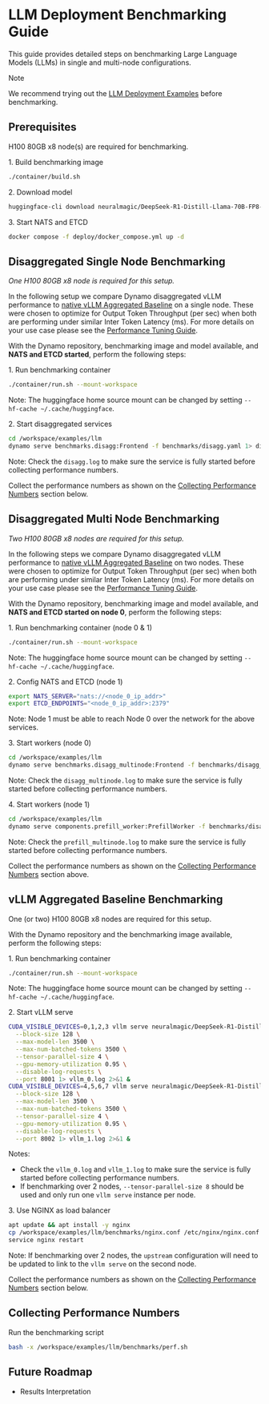 <!--
SPDX-FileCopyrightText: Copyright (c) 2025 NVIDIA CORPORATION & AFFILIATES. All rights reserved.
SPDX-License-Identifier: Apache-2.0

Licensed under the Apache License, Version 2.0 (the "License");
you may not use this file except in compliance with the License.
You may obtain a copy of the License at

http://www.apache.org/licenses/LICENSE-2.0

Unless required by applicable law or agreed to in writing, software
distributed under the License is distributed on an "AS IS" BASIS,
WITHOUT WARRANTIES OR CONDITIONS OF ANY KIND, either express or implied.
See the License for the specific language governing permissions and
limitations under the License.
-->

# LLM Deployment Benchmarking Guide

This guide provides detailed steps on benchmarking Large Language Models (LLMs) in single and multi-node configurations.

> [!NOTE]
> We recommend trying out the [LLM Deployment Examples](./README.md) before benchmarking.

## Prerequisites

H100 80GB x8 node(s) are required for benchmarking.

1\. Build benchmarking image
```bash
./container/build.sh
```

2\. Download model
```bash
huggingface-cli download neuralmagic/DeepSeek-R1-Distill-Llama-70B-FP8-dynamic
```

3\. Start NATS and ETCD
```bash
docker compose -f deploy/docker_compose.yml up -d
```

## Disaggregated Single Node Benchmarking

*One H100 80GB x8 node is required for this setup.*

In the following setup we compare Dynamo disaggregated vLLM performance to
[native vLLM Aggregated Baseline](#vllm-aggregated-baseline-benchmarking) on a single node. These were chosen to optimize
for Output Token Throughput (per sec) when both are performing under similar Inter Token Latency (ms).
For more details on your use case please see the [Performance Tuning Guide](/docs/guides/disagg_perf_tuning.md).

With the Dynamo repository, benchmarking image and model available, and **NATS and ETCD started**, perform the following steps:

1\. Run benchmarking container
```bash
./container/run.sh --mount-workspace
```
Note: The huggingface home source mount can be changed by setting `--hf-cache ~/.cache/huggingface`.

2\. Start disaggregated services
```bash
cd /workspace/examples/llm
dynamo serve benchmarks.disagg:Frontend -f benchmarks/disagg.yaml 1> disagg.log 2>&1 &
```
Note: Check the `disagg.log` to make sure the service is fully started before collecting performance numbers.

Collect the performance numbers as shown on the [Collecting Performance Numbers](#collecting-performance-numbers) section below.

## Disaggregated Multi Node Benchmarking

*Two H100 80GB x8 nodes are required for this setup.*

In the following steps we compare Dynamo disaggregated vLLM performance to
[native vLLM Aggregated Baseline](#vllm-aggregated-baseline-benchmarking) on two nodes. These were chosen to optimize
for Output Token Throughput (per sec) when both are performing under similar Inter Token Latency (ms).
For more details on your use case please see the [Performance Tuning Guide](/docs/guides/disagg_perf_tuning.md).

With the Dynamo repository, benchmarking image and model available, and **NATS and ETCD started on node 0**, perform the following steps:

1\. Run benchmarking container (node 0 & 1)
```bash
./container/run.sh --mount-workspace
```
Note: The huggingface home source mount can be changed by setting `--hf-cache ~/.cache/huggingface`.

2\. Config NATS and ETCD (node 1)
```bash
export NATS_SERVER="nats://<node_0_ip_addr>"
export ETCD_ENDPOINTS="<node_0_ip_addr>:2379"
```
Note: Node 1 must be able to reach Node 0 over the network for the above services.

3\. Start workers (node 0)
```bash
cd /workspace/examples/llm
dynamo serve benchmarks.disagg_multinode:Frontend -f benchmarks/disagg_multinode.yaml 1> disagg_multinode.log 2>&1 &
```
Note: Check the `disagg_multinode.log` to make sure the service is fully started before collecting performance numbers.

4\. Start workers (node 1)
```bash
cd /workspace/examples/llm
dynamo serve components.prefill_worker:PrefillWorker -f benchmarks/disagg_multinode.yaml 1> prefill_multinode.log 2>&1 &
```
Note: Check the `prefill_multinode.log` to make sure the service is fully started before collecting performance numbers.

Collect the performance numbers as shown on the [Collecting Performance Numbers](#collecting-performance-numbers) section above.

## vLLM Aggregated Baseline Benchmarking

One (or two) H100 80GB x8 nodes are required for this setup.

With the Dynamo repository and the benchmarking image available, perform the following steps:

1\. Run benchmarking container
```bash
./container/run.sh --mount-workspace
```
Note: The huggingface home source mount can be changed by setting `--hf-cache ~/.cache/huggingface`.

2\. Start vLLM serve
```bash
CUDA_VISIBLE_DEVICES=0,1,2,3 vllm serve neuralmagic/DeepSeek-R1-Distill-Llama-70B-FP8-dynamic \
  --block-size 128 \
  --max-model-len 3500 \
  --max-num-batched-tokens 3500 \
  --tensor-parallel-size 4 \
  --gpu-memory-utilization 0.95 \
  --disable-log-requests \
  --port 8001 1> vllm_0.log 2>&1 &
CUDA_VISIBLE_DEVICES=4,5,6,7 vllm serve neuralmagic/DeepSeek-R1-Distill-Llama-70B-FP8-dynamic \
  --block-size 128 \
  --max-model-len 3500 \
  --max-num-batched-tokens 3500 \
  --tensor-parallel-size 4 \
  --gpu-memory-utilization 0.95 \
  --disable-log-requests \
  --port 8002 1> vllm_1.log 2>&1 &
```
Notes:
* Check the `vllm_0.log` and `vllm_1.log` to make sure the service is fully started before collecting performance numbers.
* If benchmarking over 2 nodes, `--tensor-parallel-size 8` should be used and only run one `vllm serve` instance per node.

3\. Use NGINX as load balancer
```bash
apt update && apt install -y nginx
cp /workspace/examples/llm/benchmarks/nginx.conf /etc/nginx/nginx.conf
service nginx restart
```
Note: If benchmarking over 2 nodes, the `upstream` configuration will need to be updated to link to the `vllm serve` on the second node.

Collect the performance numbers as shown on the [Collecting Performance Numbers](#collecting-performance-numbers) section below.

## Collecting Performance Numbers

Run the benchmarking script
```bash
bash -x /workspace/examples/llm/benchmarks/perf.sh
```

## Future Roadmap

* Results Interpretation
